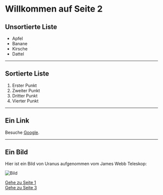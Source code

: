 # Willkommen auf Seite 2

## Unsortierte Liste

* Apfel
* Banane
* Kirsche
* Dattel

---

## Sortierte Liste

1.  Erster Punkt
2.  Zweiter Punkt
3.  Dritter Punkt
4.  Vierter Punkt

---

## Ein Link

Besuche [Google](https://www.google.com).

---

## Ein Bild

Hier ist ein Bild von Uranus aufgenommen vom James Webb Teleskop:

![Bild](https://cdn.esawebb.org/archives/images/screen/weic2332a.jpg)

[Gehe zu Seite 1](index.md)\
[Gehe zu Seite 3](seite3.md)
